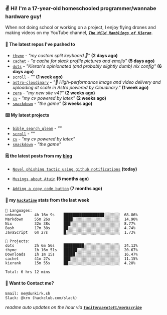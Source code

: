 ### ✌️ Hi! I'm a 17-year-old homeschooled programmer/wannabe hardware guy!

When not doing school or working on a project, I enjoy flying drones and making videos on my YouTube channel, [**_`The Wild Ramblings of Kieran`_**](https://youtube.com/@kieran.rambles).

#### 👷 The latest repos I've pushed to

- [`thyme`](https://github.com/taciturnaxolotl/thyme) - _"my custom split keyboard 🫶"_ **(2 days ago)**
- [`cachet`](https://github.com/taciturnaxolotl/cachet) - _"a cache for slack profile pictures and emojis"_ **(5 days ago)**
- [`dots`](https://github.com/taciturnaxolotl/dots) - _"Kieran's opinionated (and probably slightly dumb) nix config"_ **(6 days ago)**
- [`scroll`](https://github.com/taciturnaxolotl/scroll) - _""_ **(1 week ago)**
- [`astro-cloudinary`](https://github.com/cloudinary-community/astro-cloudinary) - _"🚀 High-performance image and video delivery and uploading at scale in Astro powered by Cloudinary."_ **(1 week ago)**
- [`zera`](https://github.com/taciturnaxolotl/zera) - _"my new site v4?"_ **(2 weeks ago)**
- [`cv`](https://github.com/taciturnaxolotl/cv) - _"my cv powered by latex"_ **(2 weeks ago)**
- [`smackdown`](https://github.com/taciturnaxolotl/smackdown) - _"the game"_ **(3 weeks ago)**

#### ⌨️ My latest projects

- [`bible_search_gleam`](https://github.com/taciturnaxolotl/bible_search_gleam) - _""_
- [`scroll`](https://github.com/taciturnaxolotl/scroll) - _""_
- [`cv`](https://github.com/taciturnaxolotl/cv) - _"my cv powered by latex"_
- [`smackdown`](https://github.com/taciturnaxolotl/smackdown) - _"the game"_

#### 🗒️ the latest posts from my [blog](https://dunkirk.sh)

- [`Novel phishing tactic using github notifications`](https://dunkirk.sh/blog/github-phishing/) **(today)**

- [`Musings about Atuin`](https://dunkirk.sh/blog/atuin/) **(5 months ago)**

- [`Adding a copy code button`](https://dunkirk.sh/blog/adding-a-copy-button/) **(7 months ago)**



#### 📡 my [_`hackatime`_](https://waka.hackclub.com) stats from the last week

```text
💾 Languages:
unknown      4h 16m 9s    ██████████████████░░░░░░░  68.86%
Markdown     55m 26s      ████░░░░░░░░░░░░░░░░░░░░░  14.90%
Nix          32m 38s      ███░░░░░░░░░░░░░░░░░░░░░░  8.77%
Bash         17m 38s      ██░░░░░░░░░░░░░░░░░░░░░░░  4.74%
JavaScript   6m 27s       █░░░░░░░░░░░░░░░░░░░░░░░░  1.73%

💼 Projects:
dots         2h 6m 56s    █████████░░░░░░░░░░░░░░░░  34.13%
thyme        1h 16m 51s   ██████░░░░░░░░░░░░░░░░░░░  20.67%
Downloads    1h 1m 15s    █████░░░░░░░░░░░░░░░░░░░░  16.47%
cachet       41m 27s      ███░░░░░░░░░░░░░░░░░░░░░░  11.15%
kierank      15m 55s      ██░░░░░░░░░░░░░░░░░░░░░░░  4.28%

Total: 6 hrs 12 mins
```

#### 📮 Want to Contact me?

```text
Email: me@dunkirk.sh
Slack: @krn (hackclub.com/slack)
```

_readme auto updates on the hour via [**`taciturnaxolotl/markscribe`**](https://github.com/taciturnaxolotl/markscribe)_
